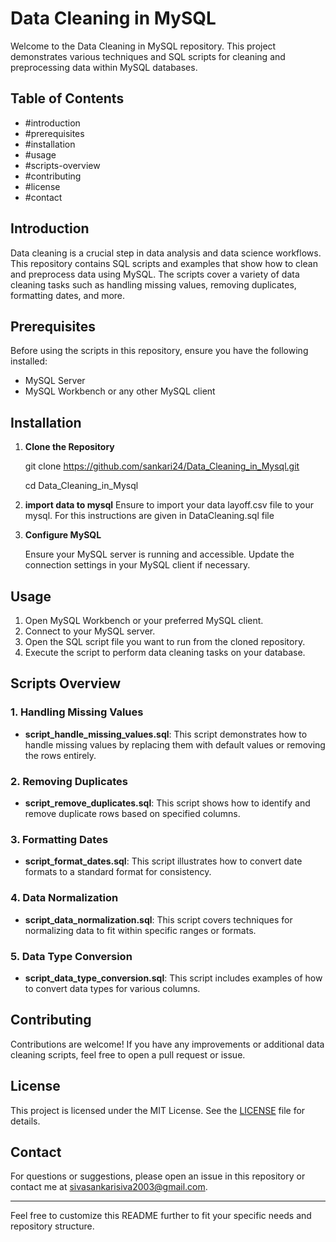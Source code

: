 # Data Cleaning in MySQL

Welcome to the Data Cleaning in MySQL repository. This project demonstrates various techniques and SQL scripts for cleaning and preprocessing data within MySQL databases.

## Table of Contents

- #introduction
- #prerequisites
- #installation
- #usage
- #scripts-overview
- #contributing
- #license
- #contact

## Introduction

Data cleaning is a crucial step in data analysis and data science workflows. This repository contains SQL scripts and examples that show how to clean and preprocess data using MySQL. The scripts cover a variety of data cleaning tasks such as handling missing values, removing duplicates, formatting dates, and more.

## Prerequisites

Before using the scripts in this repository, ensure you have the following installed:

- MySQL Server
- MySQL Workbench or any other MySQL client

## Installation

1. **Clone the Repository**


   git clone https://github.com/sankari24/Data_Cleaning_in_Mysql.git
   
   cd Data_Cleaning_in_Mysql

2. **import data to mysql**
     Ensure to import your data layoff.csv file to your mysql. For this instructions are given in DataCleaning.sql file   
   
4. **Configure MySQL**

   Ensure your MySQL server is running and accessible. Update the connection settings in your MySQL client if necessary.

## Usage

1. Open MySQL Workbench or your preferred MySQL client.
2. Connect to your MySQL server.
3. Open the SQL script file you want to run from the cloned repository.
4. Execute the script to perform data cleaning tasks on your database.

## Scripts Overview

### 1. Handling Missing Values

- **script_handle_missing_values.sql**: This script demonstrates how to handle missing values by replacing them with default values or removing the rows entirely.

### 2. Removing Duplicates

- **script_remove_duplicates.sql**: This script shows how to identify and remove duplicate rows based on specified columns.

### 3. Formatting Dates

- **script_format_dates.sql**: This script illustrates how to convert date formats to a standard format for consistency.

### 4. Data Normalization

- **script_data_normalization.sql**: This script covers techniques for normalizing data to fit within specific ranges or formats.

### 5. Data Type Conversion

- **script_data_type_conversion.sql**: This script includes examples of how to convert data types for various columns.

## Contributing

Contributions are welcome! If you have any improvements or additional data cleaning scripts, feel free to open a pull request or issue.

## License

This project is licensed under the MIT License. See the [LICENSE](LICENSE) file for details.

## Contact

For questions or suggestions, please open an issue in this repository or contact me at sivasankarisiva2003@gmail.com.

---

Feel free to customize this README further to fit your specific needs and repository structure.
